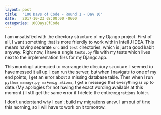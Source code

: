 ```yaml
---
layout: post
title:  "100 Days of Code - Round 1 - Day 10"
date:   2017-10-23 08:00:00 -0600
categories: 100DaysOfCode
---
```


I am unsatisfied with the directory structure of my Django project. First of all, I want something that is more friendly to work with in IntelliJ IDEA. This means having separate `src` and `test` directories, which is just a good habit anyway. Right now, I have a single `tests.py` file with my tests which lives next to the implementation files for my Django app.

This morning I attempted to rearrange the directory structure. I seemed to have messed it all up. I can run the server, but when I navigate to one of my end points, I get an error about a missing database table. Then when I run `python manage.py makemigrations`, I get a message that everything is up to date. (My apologies for not having the exact wording available at this moment.) I still get the same error if I delete the entire `migrations` folder.

I don't understand why I can't build my migrations anew. I am out of time this morning, so I will have to work on it tomorrow.
